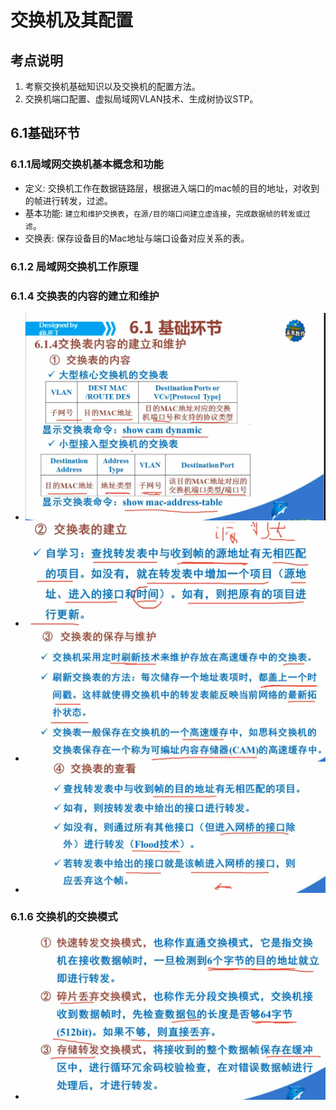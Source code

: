 # 交换机及其配置
## 考点说明
1. 考察交换机基础知识以及交换机的配置方法。
2. 交换机端口配置、虚拟局域网VLAN技术、生成树协议STP。

## 6.1基础环节
### 6.1.1局域网交换机基本概念和功能
* 定义: 交换机工作在数据链路层，根据进入端口的mac帧的目的地址，对收到的帧进行转发，过滤。
* 基本功能: `建立和维护交换表`，`在源/目的端口间建立虚连接`，`完成数据帧的转发或过滤`。
* 交换表: 保存设备目的Mac地址与端口设备对应关系的表。
### 6.1.2 局域网交换机工作原理
### 6.1.4 交换表的内容的建立和维护
* ![](.src/2023-09-09_025512.png)
* ![](.src/2023-09-09_030755.png)
* ![](.src/2023-09-09_030909.png)
* ![](.src/2023-09-09_031447.png)
### 6.1.6 交换机的交换模式
* ![](.src/2023-09-09_032019.png)